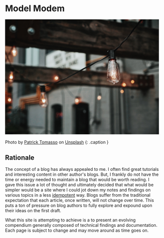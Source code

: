# Model Modem
![Model Modem](/assets/img/patrick-tomasso-CJcdrG2fX6c-unsplash.jpg)

Photo by <a href="https://unsplash.com/@impatrickt?utm_source=unsplash&amp;utm_medium=referral&amp;utm_content=creditCopyText">Patrick Tomasso</a> on <a href="https://unsplash.com/s/photos/idea?utm_source=unsplash&amp;utm_medium=referral&amp;utm_content=creditCopyText">Unsplash</a>
{: .caption }

## Rationale 
The concept of a blog has always appealed to me.  I often find great tutorials and interesting content in other author's blogs.  But, I frankly do not have the time or energy needed to maintain a blog that would be worth reading.  I gave this issue a lot of thought and ultimately decided that what would be simpler would be a site where I could jot down my notes and findings on various topics in a less [idempotent][1] way.  Blogs suffer from the traditional expectation that each article, once written, will not change over time.  This puts a ton of pressure on blog authors to fully explore and expound upon their ideas on the first draft.  

What this site is attempting to achieve is a to present an evolving compendium generally composed of technical findings and documentation.  Each page is subject to change and may move around as time goes on.

[1]: https://developer.mozilla.org/en-US/docs/Glossary/Idempotent